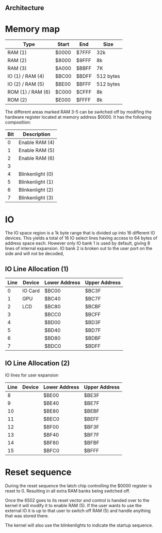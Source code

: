 Architecture
-------------

# Memory map

| Type              | Start | End   | Size      |
| ----------------- | ----- | ----- | --------- |
| RAM (1)           | $0000 | $7FFF | 32k       |
| RAM (2)           | $8000 | $9FFF | 8k        |
| RAM (3)           | $A000 | $BBFF | 7K        |
| IO (1) / RAM (4)  | $BC00 | $BDFF | 512 bytes |
| IO (2) / RAM (5)  | $BE00 | $BFFF | 512 bytes |
| ROM (1) / RAM (6) | $C000 | $CFFF | 8k        |
| ROM (2)           | $E000 | $FFFF | 8k        |

The different areas marked RAM 3-5 can be switched off by modifing the hardware register located at memory address $0000. It has the following composition:

| Bit | Description      |
| --- | ---------------- |
| 0   | Enable RAM (4)   |
| 1   | Enable RAM (5)   |
| 2   | Enable RAM (6)   |
| 3   |                  |
| 4   | Blinkenlight (0) |
| 5   | Blinkenlight (1) |
| 6   | Blinkenlight (2) |
| 7   | Blinkenlight (3) |

# IO

The IO space region is a 1k byte range that is divided up into 16 different IO devices. This yields a total of 16 IO select lines having access to 64 bytes of address space each. However only IO bank 1 is used by default, giving 8 lines of internal expansion. IO bank 2 is broken out to the user port on the side and will not be decoded,

## IO Line Allocation (1)


| Line | Device  | Lower Address | Upper Address |
| ---- | ------- | ------------- | ------------- |
| 0    | IO Card | $BC00         | $BC3F         |
| 1    | GPU     | $BC40         | $BC7F         |
| 2    | LCD     | $BC80         | $BCBF         |
| 3    |         | $BCC0         | $BCFF         |
| 4    |         | $BD00         | $BD3F         |
| 5    |         | $BD40         | $BD7F         |
| 6    |         | $BD80         | $BDBF         |
| 7    |         | $BDC0         | $BDFF         |

## IO Line Allocation (2)

IO lines for user expansion

| Line | Device | Lower Address | Upper Address |
| ---- | ------ | ------------- | ------------- |
| 8    |        | $BE00         | $BE3F         |
| 9    |        | $BE40         | $BE7F         |
| 10   |        | $BE80         | $BEBF         |
| 11   |        | $BEC0         | $BEFF         |
| 12   |        | $BF00         | $BF3F         |
| 13   |        | $BF40         | $BF7F         |
| 14   |        | $BF80         | $BFBF         |
| 15   |        | $BFC0         | $BFFF         |

# Reset sequence

During the reset sequence the latch chip controlling the $0000 register is reset to 0. Resulting in all extra RAM banks being switched off. 

Once the 6502 goes to its reset vector and control is handed over to the kernel it will modify it to enable RAM (5). If the user wants to use the external IO it is up to that user to switch off RAM (5) and handle anything that was stored there.

The kernel will also use the blinkenlights to indicate the startup sequence. 
